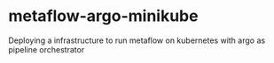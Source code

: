 # metaflow-argo-minikube
Deploying a infrastructure to run metaflow on kubernetes with argo as pipeline orchestrator
